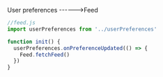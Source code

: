 User preferences   ------>Feed


```js
//feed.js
import userPreferences from '../userPreferences'

function init() {
  userPreferences.onPreferenceUpdated(() => {
    Feed.fetchFeed()
  })
}

```
